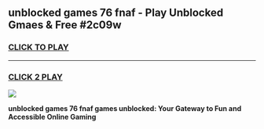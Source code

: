 
## unblocked games 76 fnaf - Play Unblocked Gmaes & Free #2c09w
<h3>
<a href="https://news.freeplayer.one?title=unblocked_games_76_fnaf&ref=24F">CLICK TO PLAY</a></h3>
<hr>

<h3>
<a href="https://news.freeplayer.one?title=unblocked_games_76_fnaf&ref=24F">CLICK 2 PLAY</a>
  
</h3>

<a href="https://news.freeplayer.one?title=unblocked_games_76_fnaf&ref=24F/"><img src="https://clearcache.store/games.png"></a>


**unblocked games 76 fnaf games unblocked: Your Gateway to Fun and Accessible Online Gaming**
